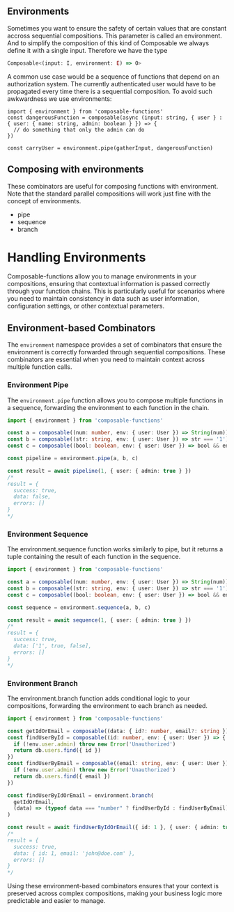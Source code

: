 ## Environments

Sometimes you want to ensure the safety of certain values that are constant accross sequential compositions.
This parameter is called an environment. And to simplify the composition of this kind of Composable
we always define it with a single input. Therefore we have the type

```ts
Composable<(input: I, environment: E) => O>
```

A common use case would be a sequence of functions that depend on an authorization system.
The currently authenticated user would have to be propagated every time there is a sequential composition.
To avoid such awkwardness we use environments:

```tsx
import { environment } from 'composable-functions'
const dangerousFunction = composable(async (input: string, { user } : { user: { name: string, admin: boolean } }) => {
  // do something that only the admin can do
})

const carryUser = environment.pipe(gatherInput, dangerousFunction)
```

## Composing with environments

These combinators are useful for composing functions with environment. Note that the standard parallel compositions will work just fine with the concept of environments.

* pipe
* sequence
* branch




<!-- GPT -->

# Handling Environments

Composable-functions allow you to manage environments in your compositions, ensuring that contextual information is passed correctly through your function chains. This is particularly useful for scenarios where you need to maintain consistency in data such as user information, configuration settings, or other contextual parameters.

## Environment-based Combinators

The `environment` namespace provides a set of combinators that ensure the environment is correctly forwarded through sequential compositions. These combinators are essential when you need to maintain context across multiple function calls.

### Environment Pipe

The `environment.pipe` function allows you to compose multiple functions in a sequence, forwarding the environment to each function in the chain.

```typescript
import { environment } from 'composable-functions'

const a = composable((num: number, env: { user: User }) => String(num))
const b = composable((str: string, env: { user: User }) => str === '1')
const c = composable((bool: boolean, env: { user: User }) => bool && env.user.admin)

const pipeline = environment.pipe(a, b, c)

const result = await pipeline(1, { user: { admin: true } })
/*
result = {
  success: true,
  data: false,
  errors: []
}
*/
```

### Environment Sequence

The environment.sequence function works similarly to pipe, but it returns a tuple containing the result of each function in the sequence.

```ts
import { environment } from 'composable-functions'

const a = composable((num: number, env: { user: User }) => String(num))
const b = composable((str: string, env: { user: User }) => str === '1')
const c = composable((bool: boolean, env: { user: User }) => bool && env.user.admin)

const sequence = environment.sequence(a, b, c)

const result = await sequence(1, { user: { admin: true } })
/*
result = {
  success: true,
  data: ['1', true, false],
  errors: []
}
*/
````

### Environment Branch

The environment.branch function adds conditional logic to your compositions, forwarding the environment to each branch as needed.

```ts
import { environment } from 'composable-functions'

const getIdOrEmail = composable((data: { id?: number, email?: string }) => data.id ?? data.email)
const findUserById = composable((id: number, env: { user: User }) => {
  if (!env.user.admin) throw new Error('Unauthorized')
  return db.users.find({ id })
})
const findUserByEmail = composable((email: string, env: { user: User }) => {
  if (!env.user.admin) throw new Error('Unauthorized')
  return db.users.find({ email })
})

const findUserByIdOrEmail = environment.branch(
  getIdOrEmail,
  (data) => (typeof data === "number" ? findUserById : findUserByEmail)
)

const result = await findUserByIdOrEmail({ id: 1 }, { user: { admin: true } })
/*
result = {
  success: true,
  data: { id: 1, email: 'john@doe.com' },
  errors: []
}
*/
````

Using these environment-based combinators ensures that your context is preserved across complex compositions, making your business logic more predictable and easier to manage.

